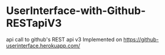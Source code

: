 # UserInterface-with-Github-RESTapiV3
api call to github's REST api v3 
Implemented on 
https://github-userinterface.herokuapp.com/
